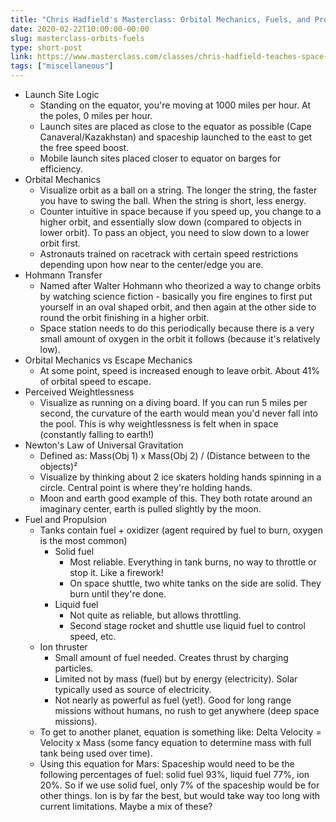 ```yaml
---
title: "Chris Hadfield's Masterclass: Orbital Mechanics, Fuels, and Propulsion"
date: 2020-02-22T10:00:00-00:00
slug: masterclass-orbits-fuels
type: short-post
link: https://www.masterclass.com/classes/chris-hadfield-teaches-space-exploration
tags: ["miscellaneous"]
---
```


* Launch Site Logic
    * Standing on the equator, you're moving at 1000 miles per hour. At the poles, 0 miles per hour.
    * Launch sites are placed as close to the equator as possible (Cape Canaveral/Kazakhstan) and spaceship launched to the east to get the free speed boost.
    * Mobile launch sites placed closer to equator on barges for efficiency.
* Orbital Mechanics
    * Visualize orbit as a ball on a string. The longer the string, the faster you have to swing the ball. When the string is short, less energy.
    * Counter intuitive in space because if you speed up, you change to a higher orbit, and essentially slow down (compared to objects in lower orbit). To pass an object, you need to slow down to a lower orbit first.
    * Astronauts trained on racetrack with certain speed restrictions depending upon how near to the center/edge you are.
* Hohmann Transfer
    * Named after Walter Hohmann who theorized a way to change orbits by watching science fiction - basically you fire engines to first put yourself in an oval shaped orbit, and then again at the other side to round the orbit finishing in a higher orbit.
    * Space station needs to do this periodically because there is a very small amount of oxygen in the orbit it follows (because it's relatively low).
* Orbital Mechanics vs Escape Mechanics
    * At some point, speed is increased enough to leave orbit. About 41% of orbital speed to escape.
* Perceived Weightlessness
    * Visualize as running on a diving board. If you can run 5 miles per second, the curvature of the earth would mean you'd never fall into the pool. This is why weightlessness is felt when in space (constantly falling to earth!)
* Newton's Law of Universal Gravitation
    * Defined as: Mass(Obj 1) x Mass(Obj 2) / (Distance between to the objects)²
    * Visualize by thinking about 2 ice skaters holding hands spinning in a circle. Central point is where they're holding hands.
    * Moon and earth good example of this. They both rotate around an imaginary center, earth is pulled slightly by the moon.
* Fuel and Propulsion
    * Tanks contain fuel + oxidizer (agent required by fuel to burn, oxygen is the most common)
        * Solid fuel
            * Most reliable. Everything in tank burns, no way to throttle or stop it. Like a firework!
            * On space shuttle, two white tanks on the side are solid. They burn until they're done.
        * Liquid fuel
            * Not quite as reliable, but allows throttling. 
            * Second stage rocket and shuttle use liquid fuel to control speed, etc.
    * Ion thruster
        * Small amount of fuel needed. Creates thrust by charging particles.
        * Limited not by mass (fuel) but by energy (electricity). Solar typically used as source of electricity.
        * Not nearly as powerful as fuel (yet!). Good for long range missions without humans, no rush to get anywhere (deep space missions).
    * To get to another planet, equation is something like: Delta Velocity = Velocity x Mass (some fancy equation to determine mass with full tank being used over time).
    * Using this equation for Mars: Spaceship would need to be the following percentages of fuel: solid fuel 93%, liquid fuel 77%, ion 20%. So if we use solid fuel, only 7% of the spaceship would be for other things. Ion is by far the best, but would take way too long with current limitations. Maybe a mix of these?